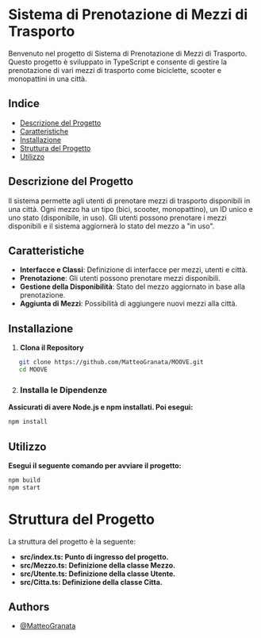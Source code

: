 
# Sistema di Prenotazione di Mezzi di Trasporto

Benvenuto nel progetto di Sistema di Prenotazione di Mezzi di Trasporto. Questo progetto è sviluppato in TypeScript e consente di gestire la prenotazione di vari mezzi di trasporto come biciclette, scooter e monopattini in una città.

## Indice

- [Descrizione del Progetto](#descrizione-del-progetto)
- [Caratteristiche](#caratteristiche)
- [Installazione](#installazione)
- [Struttura del Progetto](#struttura-del-progetto)
- [Utilizzo](#utilizzo)

## Descrizione del Progetto

Il sistema permette agli utenti di prenotare mezzi di trasporto disponibili in una città. Ogni mezzo ha un tipo (bici, scooter, monopattino), un ID unico e uno stato (disponibile, in uso). Gli utenti possono prenotare i mezzi disponibili e il sistema aggiornerà lo stato del mezzo a "in uso".

## Caratteristiche

- **Interfacce e Classi**: Definizione di interfacce per mezzi, utenti e città.
- **Prenotazione**: Gli utenti possono prenotare mezzi disponibili.
- **Gestione della Disponibilità**: Stato del mezzo aggiornato in base alla prenotazione.
- **Aggiunta di Mezzi**: Possibilità di aggiungere nuovi mezzi alla città.

## Installazione

1. **Clona il Repository**

```bash
   git clone https://github.com/MatteoGranata/MOOVE.git
   cd MOOVE
```

2. ### Installa le Dipendenze

 **Assicurati di avere Node.js e npm installati. Poi esegui:**

```bash
npm install
```
## Utilizzo
**Esegui il seguente comando per avviare il progetto:**

```bash
npm build
npm start
```

 # Struttura del Progetto
 La struttura del progetto è la seguente:

- **src/index.ts: Punto di ingresso del progetto.**
- **src/Mezzo.ts: Definizione della classe Mezzo.**
- **src/Utente.ts: Definizione della classe Utente.**
- **src/Citta.ts: Definizione della classe Citta.**

## Authors

- [@MatteoGranata](https://www.github.com/MatteoGranata)


